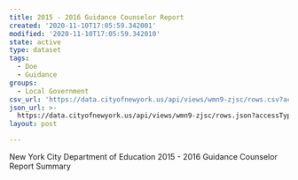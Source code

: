 ```yaml
---
title: 2015 - 2016 Guidance Counselor Report
created: '2020-11-10T17:05:59.342001'
modified: '2020-11-10T17:05:59.342010'
state: active
type: dataset
tags:
  - Doe
  - Guidance
groups:
  - Local Government
csv_url: 'https://data.cityofnewyork.us/api/views/wmn9-zjsc/rows.csv?accessType=DOWNLOAD'
json_url: >-
  https://data.cityofnewyork.us/api/views/wmn9-zjsc/rows.json?accessType=DOWNLOAD
layout: post

---
```

New York City Department of Education 2015 - 2016 Guidance Counselor Report Summary
